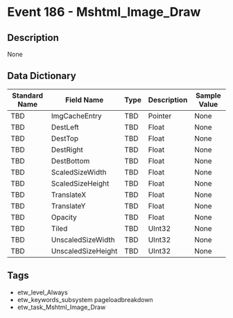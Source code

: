 # Event 186 - Mshtml_Image_Draw

## Description
None

## Data Dictionary
|Standard Name|Field Name|Type|Description|Sample Value|
|---|---|---|---|---|
|TBD|ImgCacheEntry|TBD|Pointer|None|None|
|TBD|DestLeft|TBD|Float|None|None|
|TBD|DestTop|TBD|Float|None|None|
|TBD|DestRight|TBD|Float|None|None|
|TBD|DestBottom|TBD|Float|None|None|
|TBD|ScaledSizeWidth|TBD|Float|None|None|
|TBD|ScaledSizeHeight|TBD|Float|None|None|
|TBD|TranslateX|TBD|Float|None|None|
|TBD|TranslateY|TBD|Float|None|None|
|TBD|Opacity|TBD|Float|None|None|
|TBD|Tiled|TBD|UInt32|None|None|
|TBD|UnscaledSizeWidth|TBD|UInt32|None|None|
|TBD|UnscaledSizeHeight|TBD|UInt32|None|None|

## Tags
* etw_level_Always
* etw_keywords_subsystem pageloadbreakdown
* etw_task_Mshtml_Image_Draw